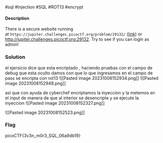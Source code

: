 #sql #Injection #SQL #ROT13 #encrypt
#### Description
There is a secure website running at `https://jupiter.challenges.picoctf.org/problem/29132/` ([link](https://jupiter.challenges.picoctf.org/problem/29132/)) or http://jupiter.challenges.picoctf.org:29132. Try to see if you can login as admin!


### Solution
el ejersicio dice que esta encriptado , haciendo pruebas con el campo de debug que esta oculto damos con que lo que ingresamos en el campo de pass se encripta con rot13
![[Pasted image 20231008152934.png]]
![[Pasted image 20231008152949.png]]

asi que con ayuda de cyberchef encriptamos la inyeccion y la metemos en el input de manera de que  al interior se desencripte y se ejecute la inyeccion 
![[Pasted image 20231008152327.png]]

![[Pasted image 20231008152523.png]]


### Flag
picoCTF{3v3n_m0r3_SQL_06a9db19}